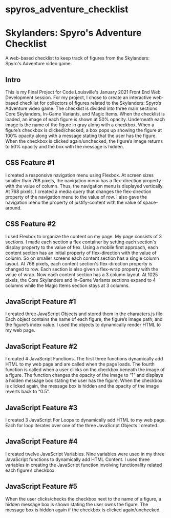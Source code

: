 # spyros_adventure_checklist
<h1>Skylanders: Spyro's Adventure Checklist</h1>
<p>A web-based checklist to keep track of figures from the Skylanders: Spyro's Adventure video game.</p>

<h2>Intro</h2>
<p>This is my Final Project for Code Louisville's January 2021 Front End Web Development session.  For my project, I chose to create an interactive web-based checklist for collectors of figures related to the Skylanders: Spyro’s Adventure video game.  The checklist is divided into three main sections: Core Skylanders, In-Game Variants, and Magic Items.  When the checklist is loaded, an image of each figure is shown at 50% opacity.  Underneath each image is the name of the figure in gray along with a checkbox. When a figure’s checkbox is clicked/checked, a box pops up showing the figure at 100% opacity along with a message stating that the user has the figure.  When the checkbox is clicked again/unchecked, the figure’s image returns to 50% opacity and the box with the message is hidden.</p>

<h2>CSS Feature #1</h2>
<p>I created a responsive navigation menu using Flexbox.  At screen sizes smaller than 768 pixels, the navigation menu has a flex-direction property with the value of column.  Thus, the navigation menu is displayed vertically.  At 768 pixels, I created a media query that changes the flex-direction property of the navigation menu to the value of row.  I also gave the navigation menu the property of justify-content with the value of space-around.</p>

<h2>CSS Feature #2</h2>
<p>I used Flexbox to organize the content on my page.  My page consists of 3 sections.  I made each section a flex container by setting each section's display property to the value of flex.  Using a mobile first approach, each content section has an initial property of flex-direction with the value of column.  So on smaller screens each content section has a single column layout.  At 768 pixels, each content section's flex-direction property is changed to row.  Each section is also given a flex-wrap property with the value of wrap.  Now each content section has a 3 column layout.  At 1025 pixels, the Core Skylanders and In-Game Variants sections expand to 4 columns while the Magic Items section stays at 3 columns.</p>

<h2>JavaScript Feature #1</h2>
<p>I created three JavaScript Objects and stored them in the characters.js file.  Each object contains the name of each figure, the figure’s image path, and the figure’s index value.  I used the objects to dynamically render HTML to my web page.</p> 

<h2>JavaScript Feature #2</h2>
<p>I created 4 JavaScript Functions.  The first three functions dynamically add HTML to my web page and are called when the page loads.  The fourth function is called when a user clicks on the checkbox beneath the image of a figure.  The function changes the opacity of the image to “1” and displays a hidden message box stating the user has the figure.  When the checkbox is clicked again, the message box is hidden and the opacity of the image reverts back to “0.5”.</p>

<h2>JavaScript Feature #3</h2>
<p>I created 3 JavaScript For Loops to dynamically add HTML to my web page.  Each for loop iterates over one of the three JavaScript Objects I created.</p>

<h2>JavaScript Feature #4</h2>
<p>I created twelve JavaScript Variables.  Nine variables were used in my three JavaScript functions to dynamically add HTML Content.  I used three variables in creating the JavaScript function involving functionality related each figure’s checkbox.</p>  

<h2>JavaScript Feature #5</h2>
<p>When the user clicks/checks the checkbox next to the name of a figure, a hidden message box is shown stating the user owns the figure.  The message box is hidden again if the checkbox is clicked again/unchecked.</p>
